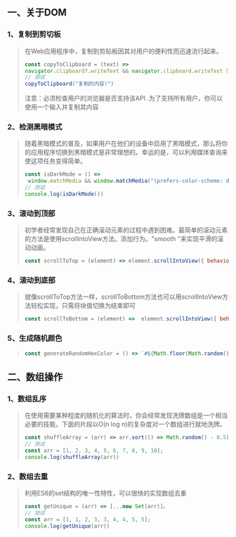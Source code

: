 

## 一、关于DOM

### 1、复制到剪切板

>在Web应用程序中，复制到剪贴板因其对用户的便利性而迅速流行起来。
>
>```js
>const copyToClipboard = (text) =>
> navigator.clipboard?.writeText && navigator.clipboard.writeText（text）。
>// 测试
>copyToClipboard("复制的内容!")
>```
>
>注意：必须检查用户的浏览器是否支持该API .为了支持所有用户，你可以使用一个输入并复制其内容

### 2、检测黑暗模式

>随着黑暗模式的普及，如果用户在他们的设备中启用了黑暗模式，那么将你的应用程序切换到黑暗模式是非常理想的。幸运的是，可以利用媒体查询来使这项任务变得简单。
>
>```js
>const isDarkMode = () =>
>  window.matchMedia && window.matchMedia("(prefers-color-scheme: dark)").matches。
>// 测试
>console.log(isDarkMode())
>```

### 3、滚动到顶部

>初学者经常发现自己在正确滚动元素的过程中遇到困难。最简单的滚动元素的方法是使用scrollIntoView方法。添加行为。"smooth "来实现平滑的滚动动画。
>
>```js
>const scrollToTop = (element) => element.scrollIntoView({ behavior: "smooth", block: "start" })
>```

### 4、滚动到底部

>就像scrollToTop方法一样，scrollToBottom方法也可以用scrollIntoView方法轻松实现，只需将块值切换为结束即可
>
>```js
>const scrollToBottom = (element) =>  element.scrollIntoView({ behavior: "smooth", block: "end" })
>```

### 5、生成随机颜色

>```js
>const generateRandomHexColor = () => `#${Math.floor(Math.random() * 0xffffff) .toString(16)}`;
>```

## 二、数组操作

### 1、数组乱序

>在使用需要某种程度的随机化的算法时，你会经常发现洗牌数组是一个相当必要的技能。下面的片段以O(n log n)的复杂度对一个数组进行就地洗牌。
>
>```js
>const shuffleArray = (arr) => arr.sort(() => Math.random() - 0.5) 。
>// 测试
>const arr = [1, 2, 3, 4, 5, 6, 7, 8, 9, 10];
>console.log(shuffleArray(arr))
>```

### 2、数组去重

>利用ES6的set结构的唯一性特性，可以很快的实现数组去重
>
>```js
>const getUnique = (arr) => [...new Set(arr)]。
>// 测试
>const arr = [1, 1, 2, 3, 3, 4, 4, 5, 5];
>console.log(getUnique(arr))
>```







